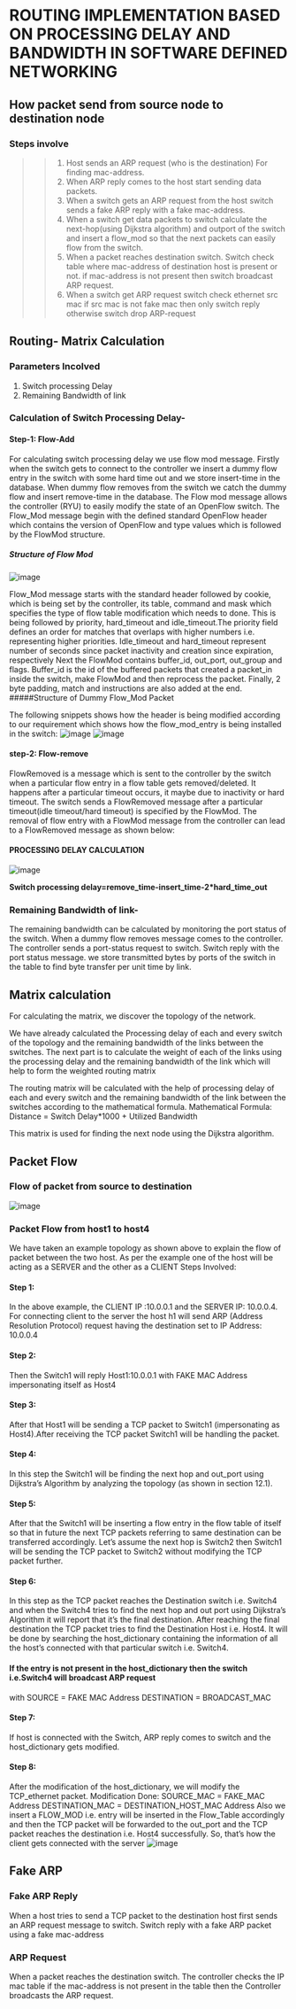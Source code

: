 # ROUTING IMPLEMENTATION BASED ON PROCESSING DELAY AND BANDWIDTH IN SOFTWARE DEFINED NETWORKING
## How packet send from source node to destination node 
### Steps involve
> > 1. Host sends an ARP request (who is the destination) For finding mac-address.
> > 2. When ARP reply comes to the host start sending data packets. 
> > 3. When a switch gets an ARP request from the host switch sends a fake ARP reply with a fake mac-address.
> > 4. When a switch get data packets to switch calculate the next-hop(using Dijkstra algorithm) and outport of the switch and insert a flow_mod so that the next packets can easily flow from the switch.
> > 5. When a packet reaches destination switch. Switch check table where mac-address of destination host is present or not. if mac-address is not present then switch broadcast ARP request.
> > 6. When a switch get ARP request switch check ethernet src mac if src mac is not fake mac then only switch reply otherwise switch drop ARP-request 
## Routing- Matrix Calculation 
### Parameters Incolved 
1. Switch processing Delay
2. Remaining Bandwidth of link 
### Calculation of Switch Processing Delay-
#### Step-1: Flow-Add
For calculating switch processing delay we use flow mod message. Firstly when the switch gets to connect to the controller we insert a dummy flow entry in the switch with some hard time out and we store insert-time in the database. When dummy flow removes from the switch we catch the dummy flow and insert remove-time in the database.
The Flow mod message allows the controller (RYU) to easily modify the state of an OpenFlow switch. The Flow_Mod message begin with the defined standard OpenFlow header which contains the version of OpenFlow and type values which is followed by the FlowMod structure.
##### Structure of Flow Mod
![image](https://user-images.githubusercontent.com/50625158/183589404-92535440-a2c1-4413-8cca-6f8c651816d7.png)

Flow_Mod message starts with the standard header followed by cookie, which is being set by the
controller, its table, command and mask which specifies the type of flow table modification which
needs to done. This is being followed by priority, hard_timeout and idle_timeout.The priority field
defines an order for matches that overlaps with higher numbers i.e. representing higher priorities.
Idle_timeout and hard_timeout represent number of seconds since packet inactivity and creation
since expiration, respectively Next the FlowMod contains buffer_id, out_port, out_group and flags.
Buffer_id is the id of the buffered packets that created a packet_in inside the switch, make
FlowMod and then reprocess the packet. Finally, 2 byte padding, match and instructions are also
added at the end.
#####Structure of Dummy Flow_Mod Packet

The following snippets shows how the header is being modified according to our requirement which shows how the flow_mod_entry is being installed in the switch:
![image](https://user-images.githubusercontent.com/50625158/183589822-4260abae-cd8a-400d-a9f1-27f04850f89b.png)
![image](https://user-images.githubusercontent.com/50625158/183589896-cff24170-52ab-4108-8506-7dc473123de2.png)
#### step-2: Flow-remove
FlowRemoved is a message which is sent to the controller by the switch when a particular flow
entry in a flow table gets removed/deleted. It happens after a particular timeout occurs, it maybe
due to inactivity or hard timeout. The switch sends a FlowRemoved message after a particular
timeout(idle timeout/hard timeout) is specified by the FlowMod. The removal of flow entry with a
FlowMod message from the controller can lead to a FlowRemoved message as shown below:
#### PROCESSING DELAY CALCULATION
![image](https://user-images.githubusercontent.com/50625158/183590739-53c32193-4ff8-4b8b-83ef-2f0a3467d80b.png)

**Switch processing delay=remove_time-insert_time-2*hard_time_out**

### Remaining Bandwidth of link-
The remaining bandwidth can be calculated by monitoring the port status of the switch. When a dummy flow removes message comes to the controller. The controller sends a port-status request to switch. Switch reply with the port status message. we store transmitted bytes by ports of the switch in the table to find byte transfer per unit time by link.
## Matrix calculation

For calculating the matrix, we discover the topology of the network. 

We have already calculated the Processing delay of each and every switch of the topology and the
remaining bandwidth of the links between the switches. The next part is to calculate the weight of each
of the links using the processing delay and the remaining bandwidth of the link which will help to form
the weighted routing matrix

The routing matrix will be calculated with the help of processing delay of each and every switch and the
remaining bandwidth of the link between the switches according to the mathematical formula.
Mathematical Formula:
Distance = Switch Delay*1000 + Utilized Bandwidth

This matrix is used for finding the next node using the Dijkstra algorithm.  

## Packet Flow
### Flow of packet from source to destination
![image](https://user-images.githubusercontent.com/50625158/183593492-ea7ad6e4-ff5c-4c74-9f59-d232e7c47186.png)
### Packet Flow from host1 to host4
We have taken an example topology as shown above to explain the flow of packet between the two host.
As per the example one of the host will be acting as a SERVER and the other as a CLIENT
Steps Involved:
#### Step 1:
In the above example, the CLIENT IP :10.0.0.1 and the SERVER IP: 10.0.0.4. For connecting client to
the server the host h1 will send ARP (Address Resolution Protocol) request having the destination set to
IP Address: 10.0.0.4
#### Step 2:
Then the Switch1 will reply Host1:10.0.0.1 with FAKE MAC Address impersonating itself as Host4
#### Step 3:
After that Host1 will be sending a TCP packet to Switch1 (impersonating as Host4).After receiving the
TCP packet Switch1 will be handling the packet.
#### Step 4:
In this step the Switch1 will be finding the next hop and out_port using Dijkstra’s Algorithm by
analyzing the topology (as shown in section 12.1).
#### Step 5:
After that the Switch1 will be inserting a flow entry in the flow table of itself so that in future the next
TCP packets referring to same destination can be transferred accordingly.
Let’s assume the next hop is Switch2 then Switch1 will be sending the TCP packet to Switch2 without
modifying the TCP packet further.
#### Step 6:
In this step as the TCP packet reaches the Destination switch i.e. Switch4 and when the Switch4 tries to
find the next hop and out port using Dijkstra’s Algorithm it will report that it’s the final destination.
After reaching the final destination the TCP packet tries to find the Destination Host i.e. Host4. It will be
done by searching the host_dictionary containing the information of all the host’s connected with that
particular switch i.e. Switch4.
#### If the entry is not present in the host_dictionary then the switch i.e.Switch4 will broadcast ARP request
with
SOURCE = FAKE MAC Address
DESTINATION = BROADCAST_MAC
#### Step 7:
If host is connected with the Switch, ARP reply comes to switch and the host_dictionary gets modified.
#### Step 8:
After the modification of the host_dictionary, we will modify the TCP_ethernet packet.
Modification Done: 
SOURCE_MAC = FAKE_MAC Address 
DESTINATION_MAC = DESTINATION_HOST_MAC Address
Also we insert a FLOW_MOD i.e. entry will be inserted in the Flow_Table accordingly and then the TCP packet will be forwarded to the out_port and the TCP packet reaches the destination i.e. Host4 successfully. So, that’s how the client gets connected with the server
![image](https://user-images.githubusercontent.com/50625158/183594009-94065a18-96f1-4b1a-96f8-bf2188e3b1ed.png)



## Fake ARP
### Fake ARP Reply
When a host tries to send a TCP packet to the destination host first sends an ARP request message to switch. Switch reply with a fake ARP packet using a fake mac-address



### ARP Request
When a packet reaches the destination switch. The controller checks the IP mac table if the mac-address is not present in the table then the Controller broadcasts the ARP request.

